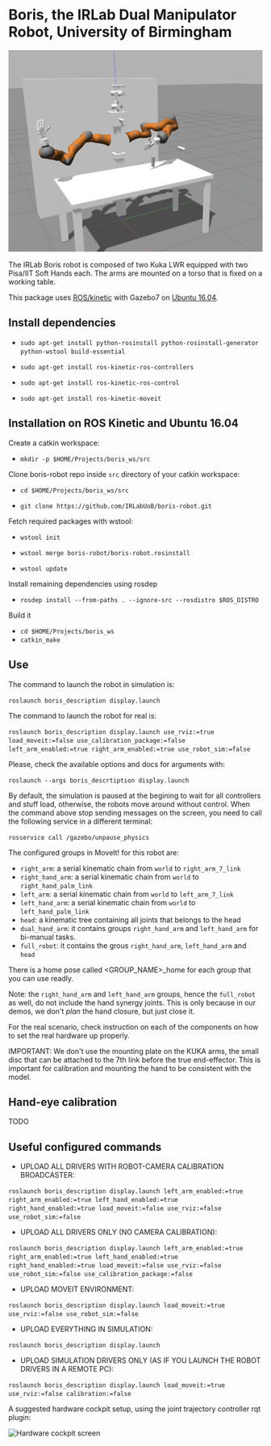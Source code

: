 # Boris, the IRLab Dual Manipulator Robot, University of Birmingham

![boris](media/boris_gazebo.png)

The IRLab Boris robot is composed of two Kuka LWR equipped with two Pisa/IIT Soft Hands each. The arms are mounted on a torso that is fixed on a working table.

This package uses [ROS/kinetic](http://wiki.ros.org/kinetic/Installation/Ubuntu) with Gazebo7 on [Ubuntu 16.04](http://www.ubuntu.com/download/desktop).

## Install dependencies

* `sudo apt-get install python-rosinstall python-rosinstall-generator python-wstool build-essential`

* `sudo apt-get install ros-kinetic-ros-controllers`

* `sudo apt-get install ros-kinetic-ros-control`

* `sudo apt-get install ros-kinetic-moveit`



## Installation on ROS Kinetic and Ubuntu 16.04

Create a catkin workspace:

* `mkdir -p $HOME/Projects/boris_ws/src`

Clone boris-robot repo inside `src` directory of your catkin workspace:

* `cd $HOME/Projects/boris_ws/src`

* `git clone https://github.com/IRLabUoB/boris-robot.git`

Fetch required packages with wstool:

* `wstool init`

* `wstool merge boris-robot/boris-robot.rosinstall`

* `wstool update`

Install remaining dependencies using rosdep

* `rosdep install --from-paths . --ignore-src --rosdistro $ROS_DISTRO`

Build it

* `cd $HOME/Projects/boris_ws`
* `catkin_make`


## Use

The command to launch the robot in simulation is:

`roslaunch boris_description display.launch`

The command to launch the robot for real is:

`roslaunch boris_description display.launch use_rviz:=true load_moveit:=false use_calibration_package:=false left_arm_enabled:=true right_arm_enabled:=true use_robot_sim:=false`

Please, check the available options and docs for arguments with: 

`roslaunch --args boris_descrtiption display.launch`

By default, the simulation is paused at the begining to wait for all controllers and stuff load, otherwise, the robots move around without control. When the command above stop sending messages on the screen, you need to call the following service in a different terminal:

`rosservice call /gazebo/unpause_physics`

The configured groups in MoveIt! for this robot are:
* `right_arm`: a serial kinematic chain from `world` to `right_arm_7_link`
* `right_hand_arm`: a serial kinematic chain from `world` to `right_hand_palm_link` 
* `left_arm`: a serial kinematic chain from `world` to `left_arm_7_link`
* `left_hand_arm`: a serial kinematic chain from `world` to `left_hand_palm_link` 
* `head`: a kinematic tree containing all joints that belongs to the head
* `dual_hand_arm`: it contains groups `right_hand_arm` and `left_hand_arm` for bi-manual tasks.
* `full_robot`: it contains the grous `right_hand_arm`, `left_hand_arm` and `head`

There is a home pose called <GROUP_NAME>_home for each group that you can use readly.

Note: the `right_hand_arm` and `left_hand_arm` groups, hence the `full_robot` as well, do not include the hand synergy joints. This is only because in our demos, we don't _plan_ the hand closure, but just close it.

For the real scenario, check instruction on each of the components on how to set the real hardware up properly.

IMPORTANT: We don't use the mounting plate on the KUKA arms, the small disc that can be attached to the 7th link before the true end-effector. This is important for calibration and mounting the hand to be consistent with the model.


## Hand-eye calibration

TODO

## Useful configured commands

* UPLOAD ALL DRIVERS WITH ROBOT-CAMERA CALIBRATION BROADCASTER:

`roslaunch boris_description display.launch left_arm_enabled:=true right_arm_enabled:=true left_hand_enabled:=true right_hand_enabled:=true load_moveit:=false use_rviz:=false use_robot_sim:=false`

* UPLOAD ALL DRIVERS ONLY (NO CAMERA CALIBRATION): 

`roslaunch boris_description display.launch left_arm_enabled:=true right_arm_enabled:=true left_hand_enabled:=true right_hand_enabled:=true load_moveit:=false use_rviz:=false use_robot_sim:=false use_calibration_package:=false`

* UPLOAD MOVEIT ENVIRONMENT:

`roslaunch boris_description display.launch load_moveit:=true use_rviz:=false use_robot_sim:=false`

* UPLOAD EVERYTHING IN SIMULATION:

`roslaunch boris_description display.launch`

* UPLOAD SIMULATION DRIVERS ONLY (AS IF YOU LAUNCH THE ROBOT DRIVERS IN A REMOTE PC):

`roslaunch boris_description display.launch load_moveit:=true use_rviz:=false calibration:=false`


A suggested hardware cockpit setup, using the joint trajectory controller rqt plugin:

![Hardware cockpit screen](media/hardware_cockpit_setup.png)

